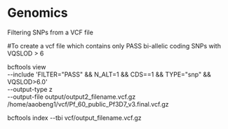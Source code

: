 # Genomics
Filtering SNPs from a VCF file

#To create a vcf file which contains only PASS bi-allelic coding SNPs with VQSLOD > 6

bcftools view \
--include 'FILTER="PASS" && N_ALT=1 && CDS==1 && TYPE="snp" && VQSLOD>6.0' \
--output-type z \
--output-file output/output2_filename.vcf.gz \
/home/aaobeng1/vcf/Pf_60_public_Pf3D7_v3.final.vcf.gz

bcftools index --tbi vcf/output_filename.vcf.gz

